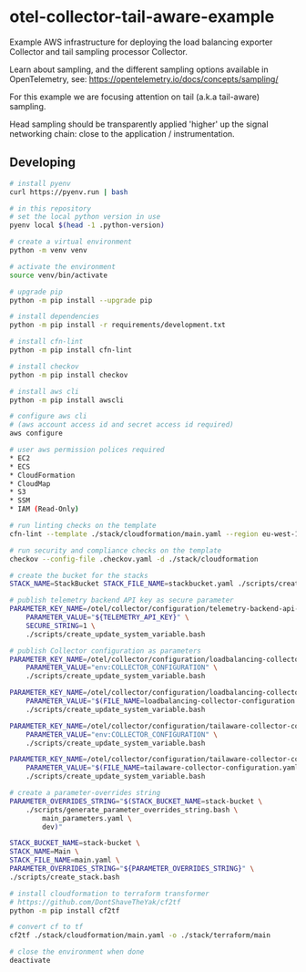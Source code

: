 # otel-collector-tail-aware-example

Example AWS infrastructure for deploying the load balancing exporter Collector
and tail sampling processor Collector.

Learn about sampling, and the different sampling options available in
OpenTelemetry, see: https://opentelemetry.io/docs/concepts/sampling/

For this example we are focusing attention on tail (a.k.a tail-aware) sampling.

Head sampling should be transparently applied 'higher' up the signal networking
chain: close to the application / instrumentation.

## Developing

```bash
# install pyenv
curl https://pyenv.run | bash

# in this repository
# set the local python version in use
pyenv local $(head -1 .python-version)

# create a virtual environment
python -m venv venv

# activate the environment
source venv/bin/activate

# upgrade pip
python -m pip install --upgrade pip

# install dependencies
python -m pip install -r requirements/development.txt

# install cfn-lint
python -m pip install cfn-lint

# install checkov
python -m pip install checkov

# install aws cli
python -m pip install awscli

# configure aws cli
# (aws account access id and secret access id required)
aws configure

# user aws permission polices required
* EC2
* ECS
* CloudFormation
* CloudMap
* S3
* SSM
* IAM (Read-Only)

# run linting checks on the template
cfn-lint --template ./stack/cloudformation/main.yaml --region eu-west-1

# run security and compliance checks on the template
checkov --config-file .checkov.yaml -d ./stack/cloudformation

# create the bucket for the stacks
STACK_NAME=StackBucket STACK_FILE_NAME=stackbucket.yaml ./scripts/create_stack.bash

# publish telemetry backend API key as secure parameter
PARAMETER_KEY_NAME=/otel/collector/configuration/telemetry-backend-api-key \
    PARAMETER_VALUE="${TELEMETRY_API_KEY}" \
    SECURE_STRING=1 \
    ./scripts/create_update_system_variable.bash

# publish Collector configuration as parameters
PARAMETER_KEY_NAME=/otel/collector/configuration/loadbalancing-collector-conf-map-type \
    PARAMETER_VALUE="env:COLLECTOR_CONFIGURATION" \
    ./scripts/create_update_system_variable.bash

PARAMETER_KEY_NAME=/otel/collector/configuration/loadbalancing-collector-configuration \
    PARAMETER_VALUE="$(FILE_NAME=loadbalancing-collector-configuration.yaml ./scripts/convert_file_content_to_string.bash)" \
    ./scripts/create_update_system_variable.bash

PARAMETER_KEY_NAME=/otel/collector/configuration/tailaware-collector-conf-map-type \
    PARAMETER_VALUE="env:COLLECTOR_CONFIGURATION" \
    ./scripts/create_update_system_variable.bash

PARAMETER_KEY_NAME=/otel/collector/configuration/tailaware-collector-configuration \
    PARAMETER_VALUE="$(FILE_NAME=tailaware-collector-configuration.yaml ./scripts/convert_file_content_to_string.bash)" \
    ./scripts/create_update_system_variable.bash

# create a parameter-overrides string
PARAMETER_OVERRIDES_STRING="$(STACK_BUCKET_NAME=stack-bucket \
    ./scripts/generate_parameter_overrides_string.bash \
        main_parameters.yaml \
        dev)"

STACK_BUCKET_NAME=stack-bucket \
STACK_NAME=Main \
STACK_FILE_NAME=main.yaml \
PARAMETER_OVERRIDES_STRING="${PARAMETER_OVERRIDES_STRING}" \
./scripts/create_stack.bash

# install cloudformation to terraform transformer
# https://github.com/DontShaveTheYak/cf2tf
python -m pip install cf2tf

# convert cf to tf
cf2tf ./stack/cloudformation/main.yaml -o ./stack/terraform/main

# close the environment when done
deactivate

```
